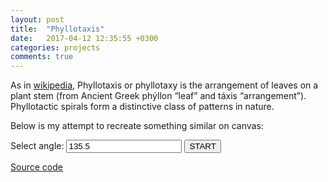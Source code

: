 ```yaml
---
layout: post
title:  "Phyllotaxis"
date:   2017-04-12 12:35:55 +0300
categories: projects
comments: true
---
```


<p>As in <a href="https://en.wikipedia.org/wiki/Phyllotaxis">wikipedia</a>, Phyllotaxis or phyllotaxy is the arrangement of leaves on a plant stem (from Ancient Greek phýllon “leaf” and táxis “arrangement”). Phyllotactic spirals form a distinctive class of patterns in nature.</p>

<p>Below is my attempt to recreate something similar on canvas:</p>

<style>
  @media screen and (max-width: 600px) {
    canvas {
      width: 340px;
      }
  }
</style>

<p>Select angle: <input type="text" name="" value="135.5" id="angle" />
<button id="start">START</button>
<br /></p>
<canvas id="canvas" width="740px" height="740px" style="background-color: black"></canvas>

<p><a href="https://github.com/IgorKonovalov/Little_projects/tree/master/Phyllotaxis">Source code</a></p>

<script src="/assets/JS/Phyllotaxis/index.js"></script>

